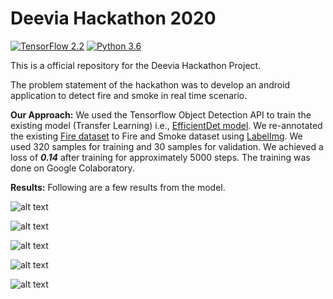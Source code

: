 # Deevia Hackathon 2020 

[![TensorFlow 2.2](https://img.shields.io/badge/TensorFlow-2.2-FF6F00?logo=tensorflow)](https://github.com/tensorflow/tensorflow/releases/tag/v2.2.0)
[![Python 3.6](https://img.shields.io/badge/Python-3.6-3776AB)](https://www.python.org/downloads/release/python-360/)

This is a official repository for the Deevia Hackathon Project.

The problem statement of the hackathon was to develop an android application to detect fire and smoke in real time scenario.

**Our Approach:** We used the Tensorflow Object Detection API to train the existing model (Transfer Learning) i.e., [EfficientDet model](http://download.tensorflow.org/models/object_detection/tf2/20200711/efficientdet_d0_coco17_tpu-32.tar.gz).
We re-annotated the existing [Fire dataset](https://github.com/OlafenwaMoses/FireNET/releases/download/v1.0/fire-dataset.zip) to Fire and Smoke dataset using [LabelImg](https://github.com/tzutalin/labelImg). We used 320 samples for training and 30 samples for validation. 
We achieved a loss of ***0.14*** after training for approximately 5000 steps. The training was done on Google Colaboratory.

**Results:**
Following are a few results from the model.

![alt text](https://github.com/kiraans/deevia-hackathon-2020/blob/main/result-images/download%20(1).png "Results")

![alt text](https://github.com/kiraans/deevia-hackathon-2020/blob/main/result-images/download%20(3).png "Results")

![alt text](https://github.com/kiraans/deevia-hackathon-2020/blob/main/result-images/download%20(15).png "Results")

![alt text](https://github.com/kiraans/deevia-hackathon-2020/blob/main/result-images/download%20(6).png "Results")

![alt text](https://github.com/kiraans/deevia-hackathon-2020/blob/main/result-images/download%20(28).png "Results")
